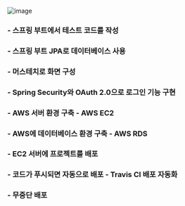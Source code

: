 
![image](https://user-images.githubusercontent.com/58021968/146653841-60a0f3b5-75fb-4986-a955-d5562137584b.png)


### - 스프링 부트에서 테스트 코드를 작성

### - 스프링 부트 JPA로 데이터베이스 사용

### - 머스테치로 화면 구성

### - Spring Security와 OAuth 2.0으로 로그인 기능 구현

### - AWS 서버 환경 구축 - AWS EC2

### - AWS에 데이터베이스 환경 구축 - AWS RDS

### - EC2 서버에 프로젝트를 배포

### - 코드가 푸시되면 자동으로 배포 - Travis CI 배포 자동화

### - 무중단 배포
